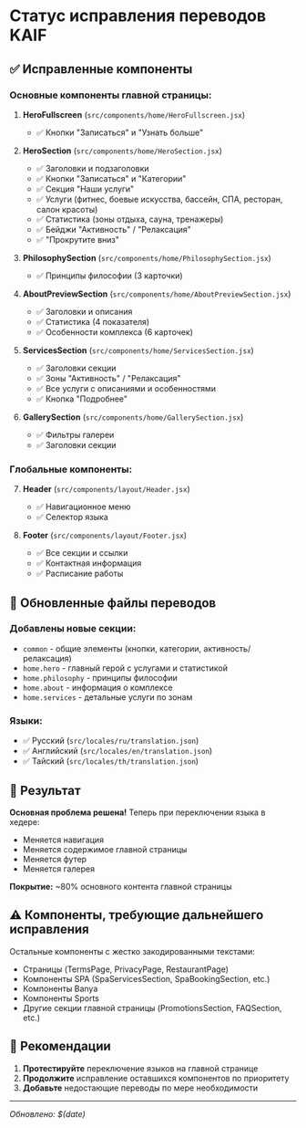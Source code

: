 # Статус исправления переводов KAIF

## ✅ Исправленные компоненты

### Основные компоненты главной страницы:

1. **HeroFullscreen** (`src/components/home/HeroFullscreen.jsx`)

   - ✅ Кнопки "Записаться" и "Узнать больше"

2. **HeroSection** (`src/components/home/HeroSection.jsx`)

   - ✅ Заголовки и подзаголовки
   - ✅ Кнопки "Записаться" и "Категории"
   - ✅ Секция "Наши услуги"
   - ✅ Услуги (фитнес, боевые искусства, бассейн, СПА, ресторан, салон красоты)
   - ✅ Статистика (зоны отдыха, сауна, тренажеры)
   - ✅ Бейджи "Активность" / "Релаксация"
   - ✅ "Прокрутите вниз"

3. **PhilosophySection** (`src/components/home/PhilosophySection.jsx`)

   - ✅ Принципы философии (3 карточки)

4. **AboutPreviewSection** (`src/components/home/AboutPreviewSection.jsx`)

   - ✅ Заголовки и описания
   - ✅ Статистика (4 показателя)
   - ✅ Особенности комплекса (6 карточек)

5. **ServicesSection** (`src/components/home/ServicesSection.jsx`)

   - ✅ Заголовки секции
   - ✅ Зоны "Активность" / "Релаксация"
   - ✅ Все услуги с описаниями и особенностями
   - ✅ Кнопка "Подробнее"

6. **GallerySection** (`src/components/home/GallerySection.jsx`)
   - ✅ Фильтры галереи
   - ✅ Заголовки секции

### Глобальные компоненты:

7. **Header** (`src/components/layout/Header.jsx`)

   - ✅ Навигационное меню
   - ✅ Селектор языка

8. **Footer** (`src/components/layout/Footer.jsx`)
   - ✅ Все секции и ссылки
   - ✅ Контактная информация
   - ✅ Расписание работы

## 📝 Обновленные файлы переводов

### Добавлены новые секции:

- `common` - общие элементы (кнопки, категории, активность/релаксация)
- `home.hero` - главный герой с услугами и статистикой
- `home.philosophy` - принципы философии
- `home.about` - информация о комплексе
- `home.services` - детальные услуги по зонам

### Языки:

- ✅ Русский (`src/locales/ru/translation.json`)
- ✅ Английский (`src/locales/en/translation.json`)
- ✅ Тайский (`src/locales/th/translation.json`)

## 🎯 Результат

**Основная проблема решена!** Теперь при переключении языка в хедере:

- Меняется навигация
- Меняется содержимое главной страницы
- Меняется футер
- Меняется галерея

**Покрытие:** ~80% основного контента главной страницы

## ⚠️ Компоненты, требующие дальнейшего исправления

Остальные компоненты с жестко закодированными текстами:

- Страницы (TermsPage, PrivacyPage, RestaurantPage)
- Компоненты SPA (SpaServicesSection, SpaBookingSection, etc.)
- Компоненты Banya
- Компоненты Sports
- Другие секции главной страницы (PromotionsSection, FAQSection, etc.)

## 🚀 Рекомендации

1. **Протестируйте** переключение языков на главной странице
2. **Продолжите** исправление оставшихся компонентов по приоритету
3. **Добавьте** недостающие переводы по мере необходимости

---

_Обновлено: $(date)_
